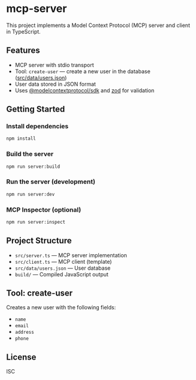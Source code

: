 # mcp-server

This project implements a Model Context Protocol (MCP) server and client in TypeScript.

## Features

- MCP server with stdio transport
- Tool: `create-user` — create a new user in the database ([src/data/users.json](src/data/users.json))
- User data stored in JSON format
- Uses [@modelcontextprotocol/sdk](https://www.npmjs.com/package/@modelcontextprotocol/sdk) and [zod](https://github.com/colinhacks/zod) for validation

## Getting Started

### Install dependencies

```sh
npm install
```

### Build the server

```sh
npm run server:build
```

### Run the server (development)

```sh
npm run server:dev
```

### MCP Inspector (optional)

```sh
npm run server:inspect
```

## Project Structure

- `src/server.ts` — MCP server implementation
- `src/client.ts` — MCP client (template)
- `src/data/users.json` — User database
- `build/` — Compiled JavaScript output

## Tool: create-user

Creates a new user with the following fields:

- `name`
- `email`
- `address`
- `phone`

## License

ISC